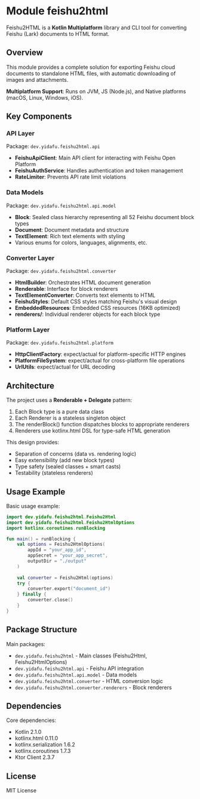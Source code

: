# Module feishu2html

Feishu2HTML is a **Kotlin Multiplatform** library and CLI tool for converting Feishu (Lark) documents to HTML format.

## Overview

This module provides a complete solution for exporting Feishu cloud documents to standalone HTML files, with automatic downloading of images and attachments.

**Multiplatform Support**: Runs on JVM, JS (Node.js), and Native platforms (macOS, Linux, Windows, iOS).

## Key Components

### API Layer

Package: `dev.yidafu.feishu2html.api`

- **FeishuApiClient**: Main API client for interacting with Feishu Open Platform
- **FeishuAuthService**: Handles authentication and token management
- **RateLimiter**: Prevents API rate limit violations

### Data Models

Package: `dev.yidafu.feishu2html.api.model`

- **Block**: Sealed class hierarchy representing all 52 Feishu document block types
- **Document**: Document metadata and structure
- **TextElement**: Rich text elements with styling
- Various enums for colors, languages, alignments, etc.

### Converter Layer

Package: `dev.yidafu.feishu2html.converter`

- **HtmlBuilder**: Orchestrates HTML document generation
- **Renderable**: Interface for block renderers
- **TextElementConverter**: Converts text elements to HTML
- **FeishuStyles**: Default CSS styles matching Feishu's visual design
- **EmbeddedResources**: Embedded CSS resources (16KB optimized)
- **renderers/**: Individual renderer objects for each block type

### Platform Layer

Package: `dev.yidafu.feishu2html.platform`

- **HttpClientFactory**: expect/actual for platform-specific HTTP engines
- **PlatformFileSystem**: expect/actual for cross-platform file operations  
- **UrlUtils**: expect/actual for URL decoding

## Architecture

The project uses a **Renderable + Delegate** pattern:

1. Each Block type is a pure data class
2. Each Renderer is a stateless singleton object
3. The renderBlock() function dispatches blocks to appropriate renderers
4. Renderers use kotlinx.html DSL for type-safe HTML generation

This design provides:

- Separation of concerns (data vs. rendering logic)
- Easy extensibility (add new block types)
- Type safety (sealed classes + smart casts)
- Testability (stateless renderers)

## Usage Example

Basic usage example:

```kotlin
import dev.yidafu.feishu2html.Feishu2Html
import dev.yidafu.feishu2html.Feishu2HtmlOptions
import kotlinx.coroutines.runBlocking

fun main() = runBlocking {
    val options = Feishu2HtmlOptions(
        appId = "your_app_id",
        appSecret = "your_app_secret",
        outputDir = "./output"
    )
    
    val converter = Feishu2Html(options)
    try {
        converter.export("document_id")
    } finally {
        converter.close()
    }
}
```

## Package Structure

Main packages:

- `dev.yidafu.feishu2html` - Main classes (Feishu2Html, Feishu2HtmlOptions)
- `dev.yidafu.feishu2html.api` - Feishu API integration
- `dev.yidafu.feishu2html.api.model` - Data models
- `dev.yidafu.feishu2html.converter` - HTML conversion logic
- `dev.yidafu.feishu2html.converter.renderers` - Block renderers

## Dependencies

Core dependencies:

- Kotlin 2.1.0
- kotlinx.html 0.11.0
- kotlinx.serialization 1.6.2
- kotlinx.coroutines 1.7.3
- Ktor Client 2.3.7

## License

MIT License
